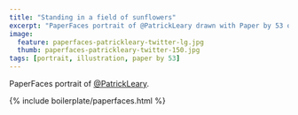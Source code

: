 ```yaml
---
title: "Standing in a field of sunflowers"
excerpt: "PaperFaces portrait of @PatrickLeary drawn with Paper by 53 on an iPad."
image: 
  feature: paperfaces-patrickleary-twitter-lg.jpg
  thumb: paperfaces-patrickleary-twitter-150.jpg
tags: [portrait, illustration, paper by 53]
---
```


PaperFaces portrait of [@PatrickLeary](http://twitter.com/PatrickLeary).

{% include boilerplate/paperfaces.html %}